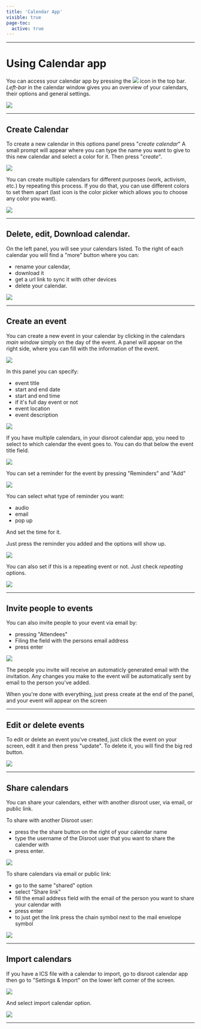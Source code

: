 ```yaml
---
title: 'Calendar App'
visible: true
page-toc:
  active: true
---
```


------------
# Using Calendar app

You can access your calendar app by pressing the ![](calendar_top_icon.png) icon in the top bar.
*Left-bar* in the calendar window gives you an overview of your calendars, their options and general settings.

![](calendar_main.png)

--------------
## Create Calendar
To create a new calendar in this options panel press "*create calendar*"
A small prompt will appear where you can type the name you want to give to this new calendar and select a color for it.
Then press "*create*".

![](calendar_add_new.png)

You can create multiple calendars for different purposes (work, activism, etc.) by repeating this process. If you do that, you can use different colors to set them apart (last icon is the color picker which allows you to choose any color you want).

![](calendar_list.png)

-----------------------
## Delete, edit, Download calendar.
On the left panel, you will see your calendars listed. To the right of each calendar you will find a "more" button where you can:

- rename your calendar,
- download it
- get a url link to sync it with other devices
- delete your calendar.

![](calendar_edit1.png)

-------------------------
## Create an event
You can create a new event in your calendar by clicking in the calendars *main window* simply on the day of the event. A panel will appear on the right side, where you can fill with the information of the event.

![](calendar_edit_menu.png)

In this panel you can specify:

  - event title
  - start and end date
  - start and end time
  - if it's full day event or not
  - event location
  - event description

![](calendar_edit_menu2.png)

If you have multiple calendars, in your disroot calendar app, you need to select to which calendar the event goes to. You can do that below the event title field.

![](calendar_edit_menu3.png)

You can set a reminder for the event by pressing "Reminders" and "Add"

![](calendar_edit_menu4.png)

You can select what type of reminder you want:

* audio
* email
* pop up

And set the time for it.

Just press the reminder you added and the options will show up.

![](calendar_edit_menu5.png)

You can also set if this is a repeating event or not. Just check *repeating* options.

![](calendar_edit_menu6.png)

-------------------------------
## Invite people to events

You can also invite people to your event via email by:

* pressing "Attendees"
* Filing the field with the persons email address
* press enter<br>

![](calendar_edit_menu7.png)

The people you invite will receive an automaticly generated email with the invitation. Any changes you make to the event will be automatically sent by email to the person you've added.

When you're done with everything, just press create at the end of the panel, and your event will appear on the screen

----------------------------
## Edit or delete events
To edit or delete an event you've created, just click the event on your screen, edit it and then press "update".
To delete it, you will find the big red button.

![](calendar_edit_menu8.png)

----------------------------
## Share calendars
You can share your calendars, either with another disroot user, via email, or public link.

To share with another Disroot user:

* press the the share button on the right of your calendar name
* type the username of the Disroot user that you want to share the calender with
* press enter.

![](calendar_share_menu1.png)

To share calendars via email or public link:

* go to the same "shared" option
* select "Share link"
* fill the email address field with the email of the person you want to share your calendar with
* press enter
* to just get the link press the chain symbol next to the mail envelope symbol

![](calendar_share_menu2.png)

------------------------------
## Import calendars
If you have a ICS file with a calendar to import, go to disroot calendar app then go to "Settings & Import" on the lower left corner of the screen.<br>

![](calendar_import_menu1.png)

And select import calendar option.

![](calendar_import_menu2.png)

----------------------------------------
